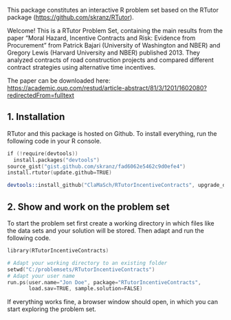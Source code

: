 This package constitutes an interactive R problem set based on the RTutor package (https://github.com/skranz/RTutor). 

Welcome! This is a RTutor Problem Set, containing the main results from the paper
“Moral Hazard, Incentive Contracts and Risk: Evidence from Procurement” from Patrick Bajari (University of Washington and NBER)
and Gregory Lewis (Harvard University and NBER) published 2013. They analyzed contracts of road construction projects and compared
different contract strategies using alternative time incentives.

The paper can be downloaded here: https://academic.oup.com/restud/article-abstract/81/3/1201/1602080?redirectedFrom=fulltext


## 1. Installation

RTutor and this package is hosted on Github. To install everything, run the following code in your R console.
```s
if (!require(devtools))
  install.packages("devtools")
source_gist("gist.github.com/skranz/fad6062e5462c9d0efe4")
install.rtutor(update.github=TRUE)

devtools::install_github("ClaMaSch/RTutorIncentiveContracts", upgrade_dependencies=FALSE)
```

## 2. Show and work on the problem set
To start the problem set first create a working directory in which files like the data sets and your solution will be stored. Then adapt and run the following code.
```s
library(RTutorIncentiveContracts)

# Adapt your working directory to an existing folder
setwd("C:/problemsets/RTutorIncentiveContracts")
# Adapt your user name
run.ps(user.name="Jon Doe", package="RTutorIncentiveContracts",
       load.sav=TRUE, sample.solution=FALSE)
```
If everything works fine, a browser window should open, in which you can start exploring the problem set.
